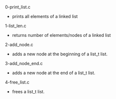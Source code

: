 0-print_list.c
* prints all elements of a linked list

1-list_len.c
* returns number of elements/nodes of a linked list

2-add_node.c
*  adds a new node at the beginning of a list_t list.

3-add_node_end.c
*  adds a new node at the end of a list_t list.

4-free_list.c
* frees a list_t list.


